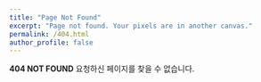 ```yaml
---
title: "Page Not Found"
excerpt: "Page not found. Your pixels are in another canvas."
permalink: /404.html
author_profile: false
---
```


**404 NOT FOUND**
요청하신 페이지를 찾을 수 없습니다.
